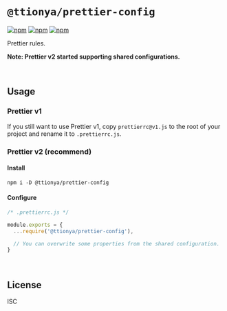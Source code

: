 # `@ttionya/prettier-config`

[![npm](https://img.shields.io/npm/v/@ttionya/prettier-config?label=NPM&logo=npm)](https://www.npmjs.com/package/@ttionya/prettier-config) [![npm](https://img.shields.io/npm/dm/@ttionya/prettier-config?label=Downloads&logo=npm)](https://www.npmjs.com/package/@ttionya/prettier-config) [![npm](https://img.shields.io/npm/l/@ttionya/prettier-config?label=License&logo=npm)](https://www.npmjs.com/package/@ttionya/prettier-config)

Prettier rules.

**Note: Prettier v2 started supporting shared configurations.**

<br>



## Usage

### Prettier v1

If you still want to use Prettier v1, copy `prettierrc@v1.js` to the root of your project and rename it to `.prettierrc.js`.



### Prettier v2 (recommend)

#### Install

```shell
npm i -D @ttionya/prettier-config
```

#### Configure

```js
/* .prettierrc.js */

module.exports = {
  ...require('@ttionya/prettier-config'),

  // You can overwrite some properties from the shared configuration.
}
```

<br>



## License

ISC
